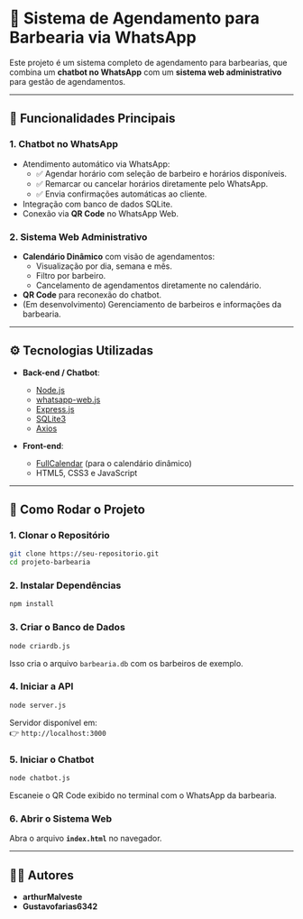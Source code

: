 # 💈 Sistema de Agendamento para Barbearia via WhatsApp

Este projeto é um sistema completo de agendamento para barbearias, que combina um **chatbot no WhatsApp** com um **sistema web administrativo** para gestão de agendamentos.

---

## 📌 Funcionalidades Principais

### 1. Chatbot no WhatsApp
- Atendimento automático via WhatsApp:
  - ✅ Agendar horário com seleção de barbeiro e horários disponíveis.
  - ✅ Remarcar ou cancelar horários diretamente pelo WhatsApp.
  - ✅ Envia confirmações automáticas ao cliente.
- Integração com banco de dados SQLite.
- Conexão via **QR Code** no WhatsApp Web.

### 2. Sistema Web Administrativo
- **Calendário Dinâmico** com visão de agendamentos:
  - Visualização por dia, semana e mês.
  - Filtro por barbeiro.
  - Cancelamento de agendamentos diretamente no calendário.
- **QR Code** para reconexão do chatbot.
- (Em desenvolvimento) Gerenciamento de barbeiros e informações da barbearia.

---

## ⚙️ Tecnologias Utilizadas
- **Back-end / Chatbot**:
  - [Node.js](https://nodejs.org)
  - [whatsapp-web.js](https://github.com/pedroslopez/whatsapp-web.js)
  - [Express.js](https://expressjs.com)
  - [SQLite3](https://www.sqlite.org/)
  - [Axios](https://axios-http.com)

- **Front-end**:
  - [FullCalendar](https://fullcalendar.io/) (para o calendário dinâmico)
  - HTML5, CSS3 e JavaScript

---

## 🚀 Como Rodar o Projeto

### 1. Clonar o Repositório
```bash
git clone https://seu-repositorio.git
cd projeto-barbearia
```

### 2. Instalar Dependências
```bash
npm install
```

### 3. Criar o Banco de Dados
```bash
node criardb.js
```
Isso cria o arquivo `barbearia.db` com os barbeiros de exemplo.

### 4. Iniciar a API
```bash
node server.js
```
Servidor disponível em:  
👉 `http://localhost:3000`

### 5. Iniciar o Chatbot
```bash
node chatbot.js
```
Escaneie o QR Code exibido no terminal com o WhatsApp da barbearia.

### 6. Abrir o Sistema Web
Abra o arquivo **`index.html`** no navegador.


---

## 👨‍💻 Autores
- **arthurMalveste**  
- **Gustavofarias6342**  
